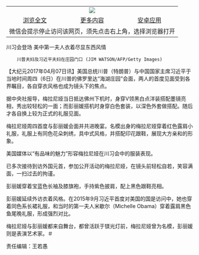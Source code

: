 

<table>
  <tr>
    <td align="center" colspan="3">
      <a href="https://github.com/ogate/ogate/blob/master/README.md"><img src="https://cloud.githubusercontent.com/assets/11880933/13434984/f430fae2-e012-11e5-814f-c2df1e82b247.jpg"/></a>
    </td>
  </tr>
  <tr>
    <td align="center">
      <a href="https://s3.ap-south-1.amazonaws.com/ogatem/oGate.htm?c816303&from=oNote">浏览全文</a>
    </td>
    <td align="center">
      <a href="https://s3.ap-south-1.amazonaws.com/ogatem/oGate.htm?from=oNote">更多内容</a>
    </td>
    <td align="center">
      <a href="https://raw.githubusercontent.com/ogate/up/master/ogate.apk">安卓应用</a>
    </td>
  </tr>
  <tr>
    <td align="center" colspan="3">
      微信会提示停止访问该网页，须先点击右上角，选择浏览器打开
    </td>
  </tr>
</table>    



川习会登场 美中第一夫人衣着尽显东西风情






        川普夫妇及习近平夫妇在庄园门口 (JIM WATSON/AFP/Getty Images)




【大纪元2017年04月07日讯】美国总统川普（特朗普）与中国国家主席习近平于当地时间周四（6日）在川普的佛罗里达“海湖庄园”会面，两人的首度见面受到各界瞩目，各自穿衣风格也成为镜头下的焦点。


据中央社报导，梅拉尼娅当日抵达佛州下机时，身穿V领黑白点洋装搭配墨镜亮相，秀出较轻松的一面；而彭丽媛搭机时身穿白色套装，以深色外套做搭配。随后才各自换上较为正式的礼服见面。


梅拉尼娅周四首度与彭丽媛会面并共进晚宴。名模出身的梅拉尼娅穿着红色露肩小礼服，礼服上有同色花朵刺绣，具中式风格，并搭配印花跟鞋，展现大方亲和的形象。


美国媒体以“有品味的魅力”形容梅拉尼娅在川习会中的服装表现。


已多次接待到访外国元首，参加公开活动的梅拉尼娅，在镜头前轻松自若，笑容满面，一扫过去的拘谨。


彭丽媛穿着宝蓝色长袖及膝旗袍，手持紫色披肩，配上黑色跟鞋亮相。


彭丽媛延续外访衣着风格。在2015年9月习近平首度对美国的国是访问中，她也穿着同色系长裙礼服，和当时的第一夫人米歇尔（Michelle Obama）穿着露肩黑色鱼尾晚礼服，形成强烈对比。


梅拉尼娅与彭丽媛都来自舞台，都曾活跃于镁光灯前，梅拉尼娅曾为名模，彭丽媛则是表演艺术家。＃


责任编辑：王若愚



